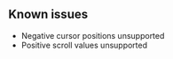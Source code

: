 
Known issues
------------

- Negative cursor positions unsupported
- Positive scroll values unsupported

